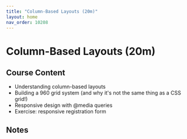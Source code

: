 ```yaml
---
title: "Column-Based Layouts (20m)"
layout: home
nav_order: 10208
---
```


# Column-Based Layouts (20m)

## Course Content

- Understanding column-based layouts
- Building a 960 grid system (and why it's not the same thing as a CSS grid!)
- Responsive design with @media queries
- Exercise: responsive registration form

## Notes
